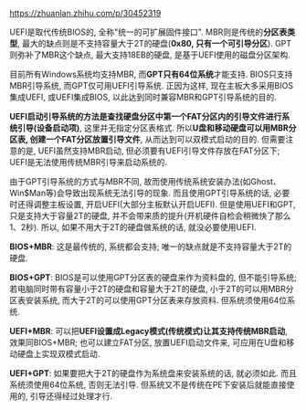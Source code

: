 https://zhuanlan.zhihu.com/p/30452319

UEFI是取代传统BIOS的, 全称"统一的可扩展固件接口". MBR则是传统的**分区表类型**, 最大的缺点则是不支持容量大于2T的硬盘(**0x80, 只有一个可引导分区**). GPT则弥补了MBR这个缺点, 最大支持18EB的硬盘, 是基于UEFI使用的磁盘分区架构.

目前所有Windows系统均支持MBR, 而**GPT只有64位系统**才能支持. BIOS只支持MBR引导系统, 而GPT仅可用UEFI引导系统. 正因为这样, 现在主板大多采用BIOS集成UEFI, 或UEFI集成BIOS, 以此达到同时兼容MBR和GPT引导系统的目的.

**UEFI启动引导系统的方法是查找硬盘分区中第一个FAT分区内的引导文件进行系统引导(设备启动项)**, 这里并无指定分区表格式. 所以**U盘和移动硬盘可以用MBR分区表, 创建一个FAT分区放置引导文件**, 从而达到可以双模式启动的目的. 但需要注意的是, UEFI虽然支持MBR启动, 但必须要有UEFI引导文件存放在FAT分区下; UEFI是无法使用传统MBR引导来启动系统的.

由于GPT引导系统的方式与MBR不同, 故而使用传统系统安装办法(如Ghost、Win$Man等)会导致出现系统无法引导的现象. 而且使用GPT引导系统的话, 必要时还得调整主板设置, 开启UEFI(大部分主板默认开启UEFI). 但是使用UEFI和GPT, 只是支持大于容量2T的硬盘, 并不会带来质的提升(开机硬件自检会稍微快了那么1、2秒). 所以, 如果不用大于2T的硬盘做系统的话, 就没必要使用UEFI.

**BIOS+MBR**: 这是最传统的, 系统都会支持; 唯一的缺点就是不支持容量大于2T的硬盘.

**BIOS+GPT**: BIOS是可以使用GPT分区表的硬盘来作为资料盘的, 但不能引导系统; 若电脑同时带有容量小于2T的硬盘和容量大于2T的硬盘, 小于2T的可以用MBR分区表安装系统, 而大于2T的可以使用GPT分区表来存放资料. 但系统须使用64位系统.

**UEFI+MBR**: 可以把**UEFI设置成Legacy模式(传统模式)让其支持传统MBR启动**, 效果同BIOS+MBR; 也可以建立FAT分区, 放置UEFI启动文件来, 可应用在U盘和移动硬盘上实现双模式启动.

**UEFI+GPT**: 如果要把大于2T的硬盘作为系统盘来安装系统的话, 就必须如此. 而且系统须使用64位系统, 否则无法引导. 但系统又不是传统在PE下安装后就能直接使用的, 引导还得经过处理才行.